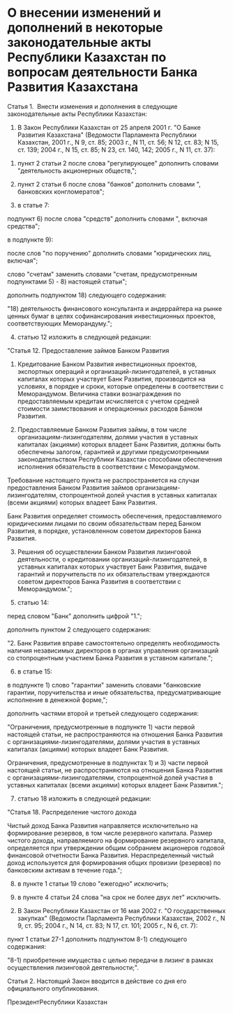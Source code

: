 # О внесении изменений и дополнений в некоторые законодательные акты Республики Казахстан по вопросам деятельности Банка Развития Казахстана

Статья 1.  Внести изменения и дополнения в следующие законодательные акты Республики Казахстан:

1. В Закон Республики Казахстан от 25 апреля 2001 г. "О Банке Развития Казахстана" (Ведомости Парламента Республики Казахстан, 2001 г., N 9, ст. 85; 2003 г., N 11, ст. 56; N 12, ст. 83; N 15, ст. 139; 2004 г., N 15, ст. 85; N 23, ст. 140, 142; 2005 г., N 11, ст. 37):

1) пункт 2 статьи 2 после слова "регулирующее" дополнить словами "деятельность акционерных обществ,";

2) пункт 2 статьи 6 после слова "банков" дополнить словами ", банковских конгломератов";

3) в статье 7:

подпункт 6) после слова "средств" дополнить словами ", включая средства";

в подпункте 9):

после слов "по поручению" дополнить словами "юридических лиц, включая";

слово "счетам" заменить словами "счетам, предусмотренным подпунктами 5) - 8) настоящей статьи";

дополнить подпунктом 18) следующего содержания:

"18) деятельность финансового консультанта и андеррайтера на рынке ценных бумаг в целях софинансирования инвестиционных проектов, соответствующих Меморандуму.";

4) статью 12 изложить в следующей редакции:

"Статья 12. Предоставление займов Банком Развития

1. Кредитование Банком Развития инвестиционных проектов, экспортных операций и организаций-лизингодателей, в уставных капиталах которых участвует Банк Развития, производится на условиях, в порядке и сроки, которые определены в соответствии с Меморандумом. Величина ставки вознаграждения по предоставляемым кредитам исчисляется с учетом средней стоимости заимствования и операционных расходов Банком Развития.

2. Предоставляемые Банком Развития займы, в том числе организациям-лизингодателям, долями участия в уставных капиталах (акциями) которых владеет Банк Развития, должны быть обеспечены залогом, гарантией и другими предусмотренными законодательством Республики Казахстан способами обеспечения исполнения обязательств в соответствии с Меморандумом.

Требование настоящего пункта не распространяется на случаи предоставления Банком Развития займов организациям-лизингодателям, стопроцентной долей участия в уставных капиталах (всеми акциями) которых владеет Банк Развития.

Банк Развития определяет стоимость обеспечения, предоставляемого юридическими лицами по своим обязательствам перед Банком Развития, в порядке, установленном советом директоров Банка Развития.

3. Решения об осуществлении Банком Развития лизинговой деятельности, о кредитовании организаций-лизингодателей, в уставных капиталах которых участвует Банк Развития, выдаче гарантий и поручительств по их обязательствам утверждаются советом директоров Банка Развития в соответствии с Меморандумом.";

5) статью 14:

перед словом "Банк" дополнить цифрой "1.";

дополнить пунктом 2 следующего содержания:

"2. Банк Развития вправе самостоятельно определять необходимость наличия независимых директоров в органах управления организаций со стопроцентным участием Банка Развития в уставном капитале.";

6) в статье 15:

в подпункте 1) слово "гарантии" заменить словами "банковские гарантии, поручительства и иные обязательства, предусматривающие исполнение в денежной форме,";

дополнить частями второй и третьей следующего содержания:

"Ограничения, предусмотренные в подпункте 1) части первой настоящей статьи, не распространяются на отношения Банка Развития с организациями-лизингодателями, долями участия в уставных капиталах (акциями) которых владеет Банк Развития.

Ограничения, предусмотренные в подпунктах 1) и 3) части первой настоящей статьи, не распространяются на отношения Банка Развития с организациями-лизингодателями, стопроцентной долей участия в уставных капиталах (всеми акциями) которых владеет Банк Развития.";

7) статью 18 изложить в следующей редакции:

"Статья 18. Распределение чистого дохода

Чистый доход Банка Развития направляется исключительно на формирование резервов, в том числе резервного капитала. Размер чистого дохода, направляемого на формирование резервного капитала, определяется при утверждении общим собранием акционеров годовой финансовой отчетности Банка Развития. Нераспределенный чистый доход используется для формирования общих провизии (резервов) по банковским активам в течение года.";

8) в пункте 1 статьи 19 слово "ежегодно" исключить;

9) в пункте 4 статьи 24 слова "на срок не более двух лет" исключить.

2. В Закон Республики Казахстан от 16 мая 2002 г. "О государственных закупках" (Ведомости Парламента Республики Казахстан, 2002 г., N 9, ст. 95; 2004 г., N 14, ст. 83; N 17, ст. 101; 2005 г., N 6, ст. 7):

пункт 1 статьи 27-1 дополнить подпунктом 8-1) следующего содержания:

"8-1) приобретение имущества с целью передачи в лизинг в рамках осуществления лизинговой деятельности;".

Статья 2. Настоящий Закон вводится в действие со дня его официального опубликования.

ПрезидентРеспублики Казахстан

